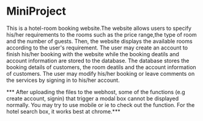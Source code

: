 # MiniProject
This is a hotel-room booking website.The website allows users to specify his/her requirements to the rooms such as the price range,the type of room and the number of guests. Then, the website displays the available rooms according to the user's requirement. The user may create an account to finish his/her booking with the website while the booking deatils and account information are stored to the database. The database stores the booking details of customers, the room deatils and the account information of customers. The user may modify his/her booking or leave comments on the services by signing in to his/her account. 

*** After uploading the files to the webhost, some of the functions (e.g create account, signin) that trigger a modal box cannot be displayed normally. You may try to use mobile or ie to check out the function. For the hotel search box, it works best at chrome.***


